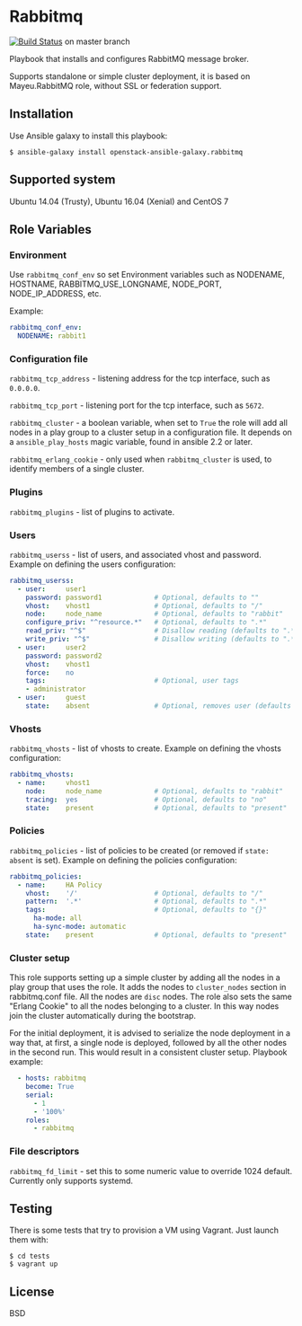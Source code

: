 Rabbitmq 
========

[![Build Status](https://travis-ci.org/abelboldu/ansible-rabbitmq.svg?branch=master)](https://travis-ci.org/abelboldu/ansible-rabbitmq) on master branch

Playbook that installs and configures RabbitMQ message broker.

Supports standalone or simple cluster deployment, it is based on
Mayeu.RabbitMQ role, without SSL or federation support.

## Installation

Use Ansible galaxy to install this playbook:

    $ ansible-galaxy install openstack-ansible-galaxy.rabbitmq

## Supported system

Ubuntu 14.04 (Trusty), Ubuntu 16.04 (Xenial) and CentOS 7

## Role Variables

### Environment

Use `rabbitmq_conf_env` so set Environment variables such as NODENAME,
HOSTNAME, RABBITMQ_USE_LONGNAME, NODE_PORT, NODE_IP_ADDRESS, etc.

Example:

```yaml
rabbitmq_conf_env:
  NODENAME: rabbit1

```

### Configuration file

`rabbitmq_tcp_address` - listening address for the tcp interface, such
as `0.0.0.0`.

`rabbitmq_tcp_port` - listening port for the tcp interface, such as `5672`.

`rabbitmq_cluster` - a boolean variable, when set to `True` the role will add
all nodes in a play group to a cluster setup in a configuration file. It
depends on a `ansible_play_hosts` magic variable, found in ansible 2.2
or later.

`rabbitmq_erlang_cookie` - only used when `rabbitmq_cluster` is used, to
identify members of a single cluster.

### Plugins

`rabbitmq_plugins` - list of plugins to activate.

### Users

`rabbitmq_userss` - list of users, and associated vhost and password.
Example on defining the users configuration:

```yaml
rabbitmq_userss:
  - user:     user1
    password: password1             # Optional, defaults to ""
    vhost:    vhost1                # Optional, defaults to "/"
    node:     node_name             # Optional, defaults to "rabbit"
    configure_priv: "^resource.*"   # Optional, defaults to ".*"
    read_priv: "^$"                 # Disallow reading (defaults to ".*")
    write_priv: "^$"                # Disallow writing (defaults to ".*")
  - user:     user2
    password: password2
    vhost:    vhost1
    force:    no
    tags:                           # Optional, user tags
    - administrator
  - user:     guest
    state:    absent                # Optional, removes user (defaults to "present")
```

### Vhosts

`rabbitmq_vhosts` - list of vhosts to create. Example on defining the
vhosts configuration:

```yaml
rabbitmq_vhosts:
  - name:     vhost1
    node:     node_name             # Optional, defaults to "rabbit"
    tracing:  yes                   # Optional, defaults to "no"
    state:    present               # Optional, defaults to "present"
```

### Policies

`rabbitmq_policies` - list of policies to be created (or removed if
`state: absent` is set). Example on defining the policies configuration:

```yaml
rabbitmq_policies:
  - name:     HA Policy
    vhost:    '/'                   # Optional, defaults to "/"
    pattern:  '.*'                  # Optional, defaults to ".*"
    tags:                           # Optional, defaults to "{}"
      ha-mode: all
      ha-sync-mode: automatic
    state:    present               # Optional, defaults to "present"
```

### Cluster setup

This role supports setting up a simple cluster by adding all the nodes in a
play group that uses the role. It adds the nodes to `cluster_nodes` section
in rabbitmq.conf file. All the nodes are `disc` nodes. The role also sets the
same "Erlang Cookie" to all the nodes belonging to a cluster. In this way
nodes join the cluster automatically during the bootstrap.

For the initial deployment, it is advised to serialize the node deployment in
a way that, at first, a single node is deployed, followed by all the other
nodes in the second run. This would result in a consistent cluster setup.
Playbook example:

```yaml
  - hosts: rabbitmq
    become: True
    serial:
      - 1
      - '100%'
    roles:
      - rabbitmq
```

### File descriptors

`rabbitmq_fd_limit` - set this to some numeric value to override 1024
default. Currently only supports systemd.

## Testing

There is some tests that try to provision a VM using Vagrant. Just launch them
with:

    $ cd tests
    $ vagrant up



## License

BSD
